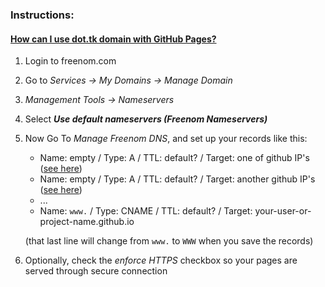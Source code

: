 ### Instructions:
#### [How can I use dot.tk domain with GitHub Pages?](https://stackoverflow.com/questions/44081863/how-can-i-use-dot-tk-domain-with-github-pages/49963795#49963795)
1. Login to freenom.com
2. Go to _Services -> My Domains -> Manage Domain_
3. _Management Tools -> Nameservers_
4. Select **_Use default nameservers (Freenom Nameservers)_**
5. Now Go To _Manage Freenom DNS_, and set up your records like this:

   - Name: empty / Type: A / TTL: default? / Target: one of github IP's ([see here]([url](https://docs.github.com/en/github/working-with-github-pages/managing-a-custom-domain-for-your-github-pages-site)))
   - Name: empty / Type: A / TTL: default? / Target: another github IP's ([see here]([url](https://docs.github.com/en/github/working-with-github-pages/managing-a-custom-domain-for-your-github-pages-site)))
   - ...
   - Name: `www.` / Type: CNAME / TTL: default? / Target: your-user-or-project-name.github.io  

   (that last line will change from `www.` to `WWW` when you save the records)
5. Optionally, check the _enforce HTTPS_ checkbox so your pages are served through secure connection
